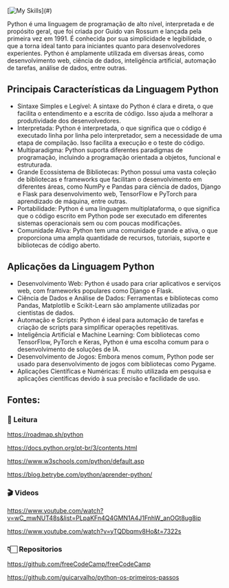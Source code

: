 [![My Skills](https://skillicons.dev/icons?i=python,)](#)

Python é uma linguagem de programação de alto nível, interpretada e de propósito geral, que foi criada por Guido van Rossum e lançada pela primeira vez em 1991. É conhecida por sua simplicidade e legibilidade, o que a torna ideal tanto para iniciantes quanto para desenvolvedores experientes. Python é amplamente utilizada em diversas áreas, como desenvolvimento web, ciência de dados, inteligência artificial, automação de tarefas, análise de dados, entre outras.

## Principais Características da Linguagem Python
- Sintaxe Simples e Legível: A sintaxe do Python é clara e direta, o que facilita o entendimento e a escrita de código. Isso ajuda a melhorar a produtividade dos desenvolvedores.
- Interpretada: Python é interpretada, o que significa que o código é executado linha por linha pelo interpretador, sem a necessidade de uma etapa de compilação. Isso facilita a execução e o teste do código.
- Multiparadigma: Python suporta diferentes paradigmas de programação, incluindo a programação orientada a objetos, funcional e estruturada.
- Grande Ecossistema de Bibliotecas: Python possui uma vasta coleção de bibliotecas e frameworks que facilitam o desenvolvimento em diferentes áreas, como NumPy e Pandas para ciência de dados, Django e Flask para desenvolvimento web, TensorFlow e PyTorch para aprendizado de máquina, entre outras.
- Portabilidade: Python é uma linguagem multiplataforma, o que significa que o código escrito em Python pode ser executado em diferentes sistemas operacionais sem ou com poucas modificações.
- Comunidade Ativa: Python tem uma comunidade grande e ativa, o que proporciona uma ampla quantidade de recursos, tutoriais, suporte e bibliotecas de código aberto.
## Aplicações da Linguagem Python
- Desenvolvimento Web: Python é usado para criar aplicativos e serviços web, com frameworks populares como Django e Flask.
- Ciência de Dados e Análise de Dados: Ferramentas e bibliotecas como Pandas, Matplotlib e Scikit-Learn são amplamente utilizadas por cientistas de dados.
- Automação e Scripts: Python é ideal para automação de tarefas e criação de scripts para simplificar operações repetitivas.
- Inteligência Artificial e Machine Learning: Com bibliotecas como TensorFlow, PyTorch e Keras, Python é uma escolha comum para o desenvolvimento de soluções de IA.
- Desenvolvimento de Jogos: Embora menos comum, Python pode ser usado para desenvolvimento de jogos com bibliotecas como Pygame.
- Aplicações Científicas e Numéricas: É muito utilizada em pesquisa e aplicações científicas devido à sua precisão e facilidade de uso.
## Fontes:
### 📖 Leitura
https://roadmap.sh/python

https://docs.python.org/pt-br/3/contents.html

https://www.w3schools.com/python/default.asp

https://blog.betrybe.com/python/aprender-python/
### 🎬 Videos
https://www.youtube.com/watch?v=wC_mwNUT48s&list=PLpaKFn4Q4GMN1A4J1FnhW_anOGt8ug8ip

https://www.youtube.com/watch?v=yTQDbqmv8Ho&t=7322s
### 👇🏻 Repositorios
https://github.com/freeCodeCamp/freeCodeCamp

https://github.com/guicarvalho/python-os-primeiros-passos
